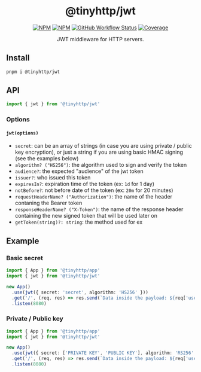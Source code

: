 <div align="center">

# @tinyhttp/jwt

[![NPM][npm-badge]][npm-url] [![NPM][dl-badge]][npm-url] [![GitHub Workflow Status][actions-img]][github-actions] [![Coverage][cov-img]][cov-url]

JWT middleware for HTTP servers.

</div>

## Install

```sh
pnpm i @tinyhttp/jwt
```

## API

```ts
import { jwt } from '@tinyhttp/jwt'
```

### Options

#### `jwt(options)`

- `secret`: can be an array of strings (in case you are using private / public key encryption), or just a string if you are using basic HMAC signing (see the examples below)
- `algorithm? ("HS256")`: the algorithm used to sign and verify the token
- `audience?`: the expected "audience" of the jwt token
- `issuer?`: who issued this token
- `expiresIn?`: expiration time of the token (ex: `1d` for 1 day)
- `notBefore?`: not before date of the token (ex: `20m` for 20 minutes)
- `requestHeaderName? ("Authorization")`: the name of the header contaning the Bearer token
- `responseHeaderName? ("X-Token")`: the name of the response header containing the new signed token that will be used later on
- `getToken(string)?: string`: the method used for ex

## Example

### Basic secret

```ts
import { App } from '@tinyhttp/app'
import { jwt } from '@tinyhttp/jwt'

new App()
  .use(jwt({ secret: 'secret', algorithm: 'HS256' }))
  .get('/', (req, res) => res.send(`Data inside the payload: ${req['user']}`))
  .listen(8080)
```

### Private / Public key

```ts
import { App } from '@tinyhttp/app'
import { jwt } from '@tinyhttp/jwt'

new App()
  .use(jwt({ secret: ['PRIVATE KEY', 'PUBLIC KEY'], algorithm: 'RS256' }))
  .get('/', (req, res) => res.send(`Data inside the payload: ${req['user']}`))
  .listen(8080)
```

[npm-badge]: https://img.shields.io/npm/v/@tinyhttp/jwt?style=for-the-badge&color=hotpink&label=&logo=npm
[npm-url]: https://npmjs.com/package/@tinyhttp/jwt
[dl-badge]: https://img.shields.io/npm/dt/@tinyhttp/jwt?style=for-the-badge&color=hotpink
[actions-img]: https://img.shields.io/github/actions/workflow/status/tinyhttp/jwt/main.yml?style=for-the-badge&logo=github&label=&color=hotpink
[github-actions]: https://github.com/tinyhttp/jwt/actions
[cov-img]: https://img.shields.io/coveralls/github/tinyhttp/jwt?style=for-the-badge&color=hotpink&a
[cov-url]: https://coveralls.io/github/tinyhttp/jwt
